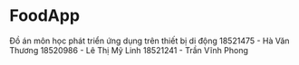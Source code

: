 # FoodApp

Đồ án môn học phát triển ứng dụng trên thiết bị di động
18521475 - Hà Văn Thương
18520986 - Lê Thị Mỹ Linh
18521241 - Trần Vĩnh Phong
